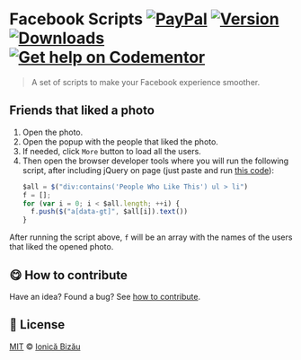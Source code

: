 
# Facebook Scripts [![PayPal](https://img.shields.io/badge/%24-paypal-f39c12.svg)][paypal-donations] [![Version](https://img.shields.io/npm/v/facebook-scripts.svg)](https://www.npmjs.com/package/facebook-scripts) [![Downloads](https://img.shields.io/npm/dt/facebook-scripts.svg)](https://www.npmjs.com/package/facebook-scripts) [![Get help on Codementor](https://cdn.codementor.io/badges/get_help_github.svg)](https://www.codementor.io/johnnyb?utm_source=github&utm_medium=button&utm_term=johnnyb&utm_campaign=github)

> A set of scripts to make your Facebook experience smoother.

## Friends that liked a photo

 1. Open the photo.
 2. Open the popup with the people that liked the photo.
 3. If needed, click `More` button to load all the users.
 4. Then open the browser developer tools where you will run the following script, after including jQuery on page (just paste and run [this code](http://code.jquery.com/jquery-1.11.1.min.js)):
    ```js
    $all = $("div:contains('People Who Like This') ul > li")
    f = [];
    for (var i = 0; i < $all.length; ++i) {
      f.push($("a[data-gt]", $all[i]).text())
    }
    ```


After running the script above, `f` will be an array with the names of the users that liked the opened photo.


## :yum: How to contribute
Have an idea? Found a bug? See [how to contribute][contributing].


## :scroll: License

[MIT][license] © [Ionică Bizău][website]

[paypal-donations]: https://www.paypal.com/cgi-bin/webscr?cmd=_s-xclick&hosted_button_id=RVXDDLKKLQRJW
[donate-now]: http://i.imgur.com/6cMbHOC.png

[license]: http://showalicense.com/?fullname=Ionic%C4%83%20Biz%C4%83u%20%3Cbizauionica%40gmail.com%3E%20(http%3A%2F%2Fionicabizau.net)&year=2014#license-mit
[website]: http://ionicabizau.net
[contributing]: /CONTRIBUTING.md
[docs]: /DOCUMENTATION.md
